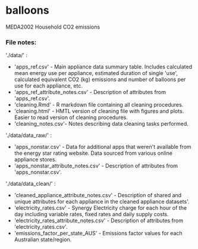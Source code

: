 # balloons
MEDA2002 Household CO2 emissions


### File notes:

'./data/' :
* 'apps_ref.csv' - Main appliance data summary table. Includes calculated mean energy use per appliance, estimated duration of single 'use', calculated equivalent CO2 (kg) emissions and number of balloons per use for each appliance, etc.
* 'apps_ref_attribute_notes.csv' - Description of attributes from 'apps_ref.csv'.
* 'cleaning.Rmd' - R markdown file containing all cleaning procedures.
* 'cleaning.html' - HMTL version of cleaning file with figures and plots. Easier to read version of cleaning procedures.
* 'cleaning_notes.csv'- Notes describing data cleaning tasks performed.

'./data/data_raw/' :
* 'apps_nonstar.csv' - Data for additional apps that weren't available from the energy star rating website. Data sourced from various online appliance stores.
* 'apps_nonstar_attribute_notes.csv' - Description of attributes from 'apps_nonstar.csv'.

'./data/data_clean/' :
* 'cleaned_appliance_attribute_notes.csv' - Description of shared and unique attributes for each appliance in the cleaned appliance datasets'.
* 'electricity_rates.csv' - Synergy Electricity charge for each hour of the day including variable rates, fixed rates and daily supply costs.
* 'electricity_rates_attribute_notes.csv' - Description of attributes from 'electricity_rates.csv'.
* 'emissions_factor_per_state_AUS' - Emissions factor values for each Australian state/region.

